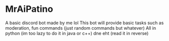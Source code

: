 # MrAiPatino
A basic discord bot made by me lol
This bot will provide basic tasks such as moderation, fun commands (just random commands but whatever)
All in python (im too lazy to do it in java or c++)
dne eht (read it in reverse)
